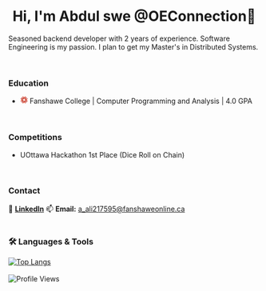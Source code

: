 <h1 align="center">Hi, I'm Abdul swe @OEConnection👋</h1>

Seasoned backend developer with 2 years of experience. Software Engineering is my passion. I plan to get my Master's in Distributed Systems.

<br>

### Education

<ul>
  <li>
    <img src="./images/fanshawe_logo.png" alt="Fanshawe Logo" width="15"/>
    Fanshawe College | Computer Programming and Analysis | 4.0 GPA
  </li>
</ul>

<br>

### Competitions

<ul>
  <li>UOttawa Hackathon 1st Place (Dice Roll on Chain)</li>
</ul>

<br>

### Contact


🔗 **[LinkedIn](https://www.linkedin.com/in/abdulmuhaimin-ali/)**
📫 **Email:** a_ali217595@fanshaweonline.ca  
<br>
### 🛠 Languages & Tools

[![Top Langs](https://github-readme-stats.vercel.app/api/top-langs/?username=Abdulmuhaimin-Ali&layout=compact&theme=transparent)](https://github.com/Abdulmuhaimin-Ali)  
<br>
![Profile Views](https://komarev.com/ghpvc/?username=Abdulmuhaimin-Ali&color=blue&style=flat)
